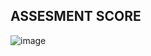## ASSESMENT SCORE 
![image](https://github.com/user-attachments/assets/019070a3-ae35-488b-9c37-ad6bc04da3ac)

